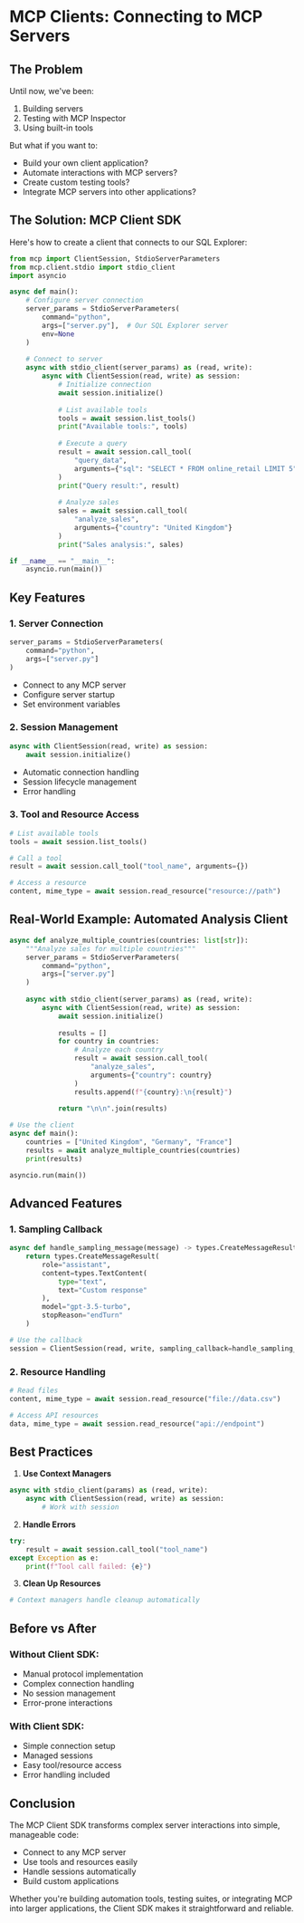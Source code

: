 # MCP Clients: Connecting to MCP Servers

## The Problem
Until now, we've been:
1. Building servers
2. Testing with MCP Inspector
3. Using built-in tools

But what if you want to:
- Build your own client application?
- Automate interactions with MCP servers?
- Create custom testing tools?
- Integrate MCP servers into other applications?

## The Solution: MCP Client SDK

Here's how to create a client that connects to our SQL Explorer:

```python
from mcp import ClientSession, StdioServerParameters
from mcp.client.stdio import stdio_client
import asyncio

async def main():
    # Configure server connection
    server_params = StdioServerParameters(
        command="python",
        args=["server.py"],  # Our SQL Explorer server
        env=None
    )
    
    # Connect to server
    async with stdio_client(server_params) as (read, write):
        async with ClientSession(read, write) as session:
            # Initialize connection
            await session.initialize()
            
            # List available tools
            tools = await session.list_tools()
            print("Available tools:", tools)
            
            # Execute a query
            result = await session.call_tool(
                "query_data", 
                arguments={"sql": "SELECT * FROM online_retail LIMIT 5"}
            )
            print("Query result:", result)
            
            # Analyze sales
            sales = await session.call_tool(
                "analyze_sales",
                arguments={"country": "United Kingdom"}
            )
            print("Sales analysis:", sales)

if __name__ == "__main__":
    asyncio.run(main())
```

## Key Features

### 1. Server Connection
```python
server_params = StdioServerParameters(
    command="python",
    args=["server.py"]
)
```
- Connect to any MCP server
- Configure server startup
- Set environment variables

### 2. Session Management
```python
async with ClientSession(read, write) as session:
    await session.initialize()
```
- Automatic connection handling
- Session lifecycle management
- Error handling

### 3. Tool and Resource Access
```python
# List available tools
tools = await session.list_tools()

# Call a tool
result = await session.call_tool("tool_name", arguments={})

# Access a resource
content, mime_type = await session.read_resource("resource://path")
```

## Real-World Example: Automated Analysis Client

```python
async def analyze_multiple_countries(countries: list[str]):
    """Analyze sales for multiple countries"""
    server_params = StdioServerParameters(
        command="python",
        args=["server.py"]
    )
    
    async with stdio_client(server_params) as (read, write):
        async with ClientSession(read, write) as session:
            await session.initialize()
            
            results = []
            for country in countries:
                # Analyze each country
                result = await session.call_tool(
                    "analyze_sales",
                    arguments={"country": country}
                )
                results.append(f"{country}:\n{result}")
                
            return "\n\n".join(results)

# Use the client
async def main():
    countries = ["United Kingdom", "Germany", "France"]
    results = await analyze_multiple_countries(countries)
    print(results)

asyncio.run(main())
```

## Advanced Features

### 1. Sampling Callback
```python
async def handle_sampling_message(message) -> types.CreateMessageResult:
    return types.CreateMessageResult(
        role="assistant",
        content=types.TextContent(
            type="text",
            text="Custom response"
        ),
        model="gpt-3.5-turbo",
        stopReason="endTurn"
    )

# Use the callback
session = ClientSession(read, write, sampling_callback=handle_sampling_message)
```

### 2. Resource Handling
```python
# Read files
content, mime_type = await session.read_resource("file://data.csv")

# Access API resources
data, mime_type = await session.read_resource("api://endpoint")
```

## Best Practices

1. **Use Context Managers**
```python
async with stdio_client(params) as (read, write):
    async with ClientSession(read, write) as session:
        # Work with session
```

2. **Handle Errors**
```python
try:
    result = await session.call_tool("tool_name")
except Exception as e:
    print(f"Tool call failed: {e}")
```

3. **Clean Up Resources**
```python
# Context managers handle cleanup automatically
```

## Before vs After

### Without Client SDK:
- Manual protocol implementation
- Complex connection handling
- No session management
- Error-prone interactions

### With Client SDK:
- Simple connection setup
- Managed sessions
- Easy tool/resource access
- Error handling included

## Conclusion

The MCP Client SDK transforms complex server interactions into simple, manageable code:
- Connect to any MCP server
- Use tools and resources easily
- Handle sessions automatically
- Build custom applications

Whether you're building automation tools, testing suites, or integrating MCP into larger applications, the Client SDK makes it straightforward and reliable. 